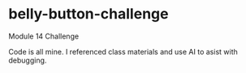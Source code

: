 # belly-button-challenge
Module 14 Challenge

Code is all mine. I referenced class materials and use AI to asist with debugging.
